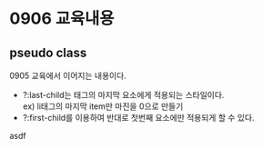 # 0906 교육내용
## pseudo class
 0905 교육에서 이어지는 내용이다.
 * ?:last-child는 태그의 마지막 요소에게 적용되는 스타일이다. </br>ex) li태그의 마지막 item만 마진을 0으로 만들기
 * ?:first-child를 이용하여 반대로 첫번째 요소에만 적용되게 할 수 있다.</br>

asdf








